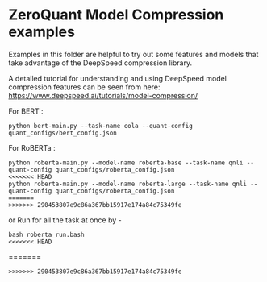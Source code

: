# ZeroQuant Model Compression examples

Examples in this folder are helpful to try out some features and models that take advantage of the DeepSpeed compression library.

A detailed tutorial for understanding and using DeepSpeed model compression features can be seen from here: https://www.deepspeed.ai/tutorials/model-compression/

For BERT :
```
python bert-main.py --task-name cola --quant-config quant_configs/bert_config.json
```

For RoBERTa :

```
python roberta-main.py --model-name roberta-base --task-name qnli --quant-config quant_configs/roberta_config.json
<<<<<<< HEAD
python roberta-main.py --model-name roberta-large --task-name qnli --quant-config quant_configs/roberta_config.json
=======
>>>>>>> 290453807e9c86a367bb15917e174a84c75349fe
```
or Run for all the task at once by -
```
bash roberta_run.bash
<<<<<<< HEAD
```
=======
```
>>>>>>> 290453807e9c86a367bb15917e174a84c75349fe
